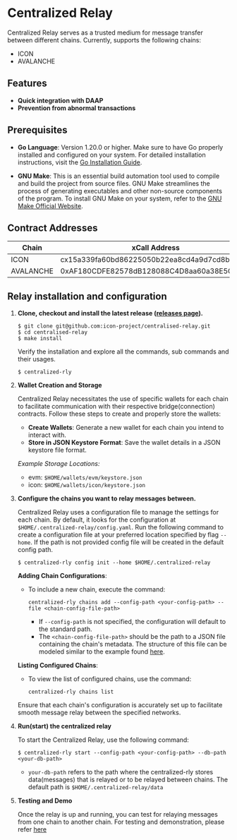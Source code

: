 # Centralized Relay
Centralized Relay serves as a trusted medium for message transfer between different chains.
Currently, supports the following chains:
- ICON
- AVALANCHE

## Features
- **Quick integration with DAAP**
- **Prevention from abnormal transactions**

## Prerequisites

- **Go Language**: Version 1.20.0 or higher. Make sure to have Go properly installed and configured on your system. 
   For detailed installation instructions, visit the [Go Installation Guide](https://go.dev/doc/install).

- **GNU Make**: This is an essential build automation tool used to compile and build the project from source files. 
   GNU Make streamlines the process of generating executables and other non-source components of the program. 
   To install GNU Make on your system, refer to the [GNU Make Official Website](https://www.gnu.org/software/make/).

## Contract Addresses
| Chain     | xCall Address                               | Connection Address                         | Networks | 
|-----------|---------------------------------------------|--------------------------------------------|----------|
| ICON      | cx15a339fa60bd86225050b22ea8cd4a9d7cd8bb83  | cxb2b31a5252bfcc9be29441c626b8b918d578a58b | lisbon   | 
| AVALANCHE | 0xAF180CDFE82578dB128088C4D8aa60a38E5CF505  | 0x2500986cCD5e804B206925780e66628e88fE49f3 | fuji     |


## Relay installation and configuration
1. **Clone, checkout and install the latest release ([releases page](https://github.com/icon-project/centralised-relay/releases)).**

    ```shell
    $ git clone git@github.com:icon-project/centralised-relay.git
    $ cd centralised-relay
    $ make install
    ```
   Verify the installation and explore all the commands, sub commands and their usages.
    ```shell
   $ centralized-rly
    ```
2. **Wallet Creation and Storage**

   Centralized Relay necessitates the use of specific wallets for each chain to facilitate communication with their respective bridge(connection) contracts. Follow these steps to create and properly store the wallets:

   - **Create Wallets**: Generate a new wallet for each chain you intend to interact with.
   - **Store in JSON Keystore Format**: Save the wallet details in a JSON keystore file format.

   *Example Storage Locations:*
   - evm:  `$HOME/wallets/evm/keystore.json`
   - icon: `$HOME/wallets/icon/keystore.json`


4. **Configure the chains you want to relay messages between.**

   Centralized Relay uses a configuration file to manage the settings for each chain. By default, it looks for the configuration at `$HOME/.centralized-relay/config.yaml`.
   Run the following command to create a configuration file at your preferred location specified by flag `--home`. If the path is not provided
   config file will be created in the default config path.
   ```shell
   $ centralized-rly config init --home $HOME/.centralized-relay
   ```
   **Adding Chain Configurations**:

   - To include a new chain, execute the command:
     ```shell
     centralized-rly chains add --config-path <your-config-path> --file <chain-config-file-path>
     ```
     - If `--config-path` is not specified, the configuration will default to the standard path.
     - The `<chain-config-file-path>` should be the path to a JSON file containing the chain's metadata. The structure of this file can be modeled similar to the example found [here](/example/configs).

   **Listing Configured Chains**:
   - To view the list of configured chains, use the command:
     ```shell
     centralized-rly chains list
     ```

   Ensure that each chain's configuration is accurately set up to facilitate smooth message relay between the specified networks.

5. **Run(start) the centralized relay**

   To start the Centralized Relay, use the following command:
   ```shell
   $ centralized-rly start --config-path <your-config-path> --db-path <your-db-path>
   ```
   - `your-db-path` refers to the path where the centralized-rly stores data(messages)
   that is relayed or to be relayed between chains. The default path is ```$HOME/.centralized-relay/data```
   
6. **Testing and Demo**
   
   Once the relay is up and running, you can test for relaying messages from one chain to another chain. For
   testing and demonstration, please refer [here]()
  

  
